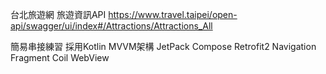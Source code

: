 台北旅遊網 旅遊資訊API
https://www.travel.taipei/open-api/swagger/ui/index#/Attractions/Attractions_All

簡易串接練習 
採用Kotlin
MVVM架構
JetPack Compose 
Retrofit2 
Navigation 
Fragment
Coil
WebView
